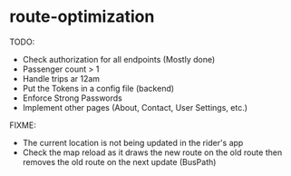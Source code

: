 # route-optimization
TODO:
- Check authorization for all endpoints (Mostly done)
- Passenger count > 1
- Handle trips ar 12am
- Put the Tokens in a config file (backend)
- Enforce Strong Passwords
- Implement other pages (About, Contact, User Settings, etc.)


FIXME: 
- The current location is not being updated in the rider's app
- Check the map reload as it draws the new route on the old route then removes the old route on the next update (BusPath)

